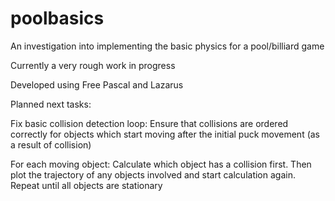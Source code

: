 # poolbasics
An investigation into implementing the basic physics for a pool/billiard game

Currently a very rough work in progress

Developed using Free Pascal and Lazarus


Planned next tasks:

Fix basic collision detection loop: Ensure that collisions are ordered correctly for objects which start moving after the initial puck movement (as a result of collision)

For each moving object:
  Calculate which object has a collision first.
    Then plot the trajectory of any objects involved and start calculation again.
      Repeat until all objects are stationary



